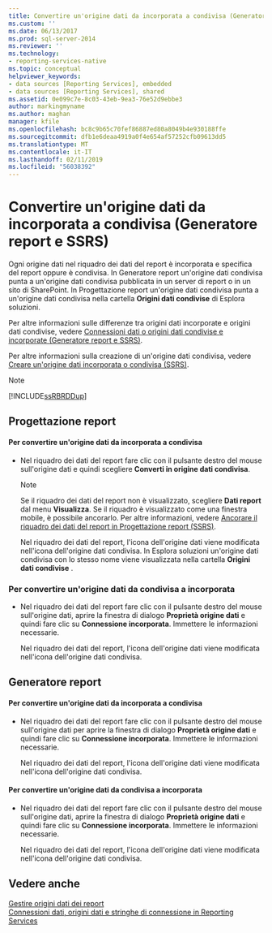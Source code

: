 ```yaml
---
title: Convertire un'origine dati da incorporata a condivisa (Generatore Report e SSRS) | Microsoft Docs
ms.custom: ''
ms.date: 06/13/2017
ms.prod: sql-server-2014
ms.reviewer: ''
ms.technology:
- reporting-services-native
ms.topic: conceptual
helpviewer_keywords:
- data sources [Reporting Services], embedded
- data sources [Reporting Services], shared
ms.assetid: 0e099c7e-8c03-43eb-9ea3-76e52d9ebbe3
author: markingmyname
ms.author: maghan
manager: kfile
ms.openlocfilehash: bc8c9b65c70fef86887ed80a8049b4e930188ffe
ms.sourcegitcommit: dfb1e6deaa4919a0f4e654af57252cfb09613dd5
ms.translationtype: MT
ms.contentlocale: it-IT
ms.lasthandoff: 02/11/2019
ms.locfileid: "56038392"
---
```

# <a name="convert-a-data-source-from-embedded-to-shared-report-builder-and-ssrs"></a>Convertire un'origine dati da incorporata a condivisa (Generatore report e SSRS)
  Ogni origine dati nel riquadro dei dati del report è incorporata e specifica del report oppure è condivisa. In Generatore report un'origine dati condivisa punta a un'origine dati condivisa pubblicata in un server di report o in un sito di SharePoint. In Progettazione report un'origine dati condivisa punta a un'origine dati condivisa nella cartella **Origini dati condivise** di Esplora soluzioni.  
  
 Per altre informazioni sulle differenze tra origini dati incorporate e origini dati condivise, vedere [Connessioni dati o origini dati condivise e incorporate &#40;Generatore report e SSRS&#41;](../embedded-and-shared-data-connections-or-data-sources-report-builder-and-ssrs.md).  
  
 Per altre informazioni sulla creazione di un'origine dati condivisa, vedere [Creare un'origine dati incorporata o condivisa &#40;SSRS&#41;](../create-an-embedded-or-shared-data-source-ssrs.md).  
  
> [!NOTE]  
>  [!INCLUDE[ssRBRDDup](../../includes/ssrbrddup-md.md)]  
  
## <a name="report-designer"></a>Progettazione report  
  
#### <a name="to-convert-a-data-source-from-embedded-to-shared"></a>Per convertire un'origine dati da incorporata a condivisa  
  
-   Nel riquadro dei dati del report fare clic con il pulsante destro del mouse sull'origine dati e quindi scegliere **Converti in origine dati condivisa**.  
  
    > [!NOTE]  
    >  Se il riquadro dei dati del report non è visualizzato, scegliere **Dati report** dal menu **Visualizza**. Se il riquadro è visualizzato come una finestra mobile, è possibile ancorarlo. Per altre informazioni, vedere [Ancorare il riquadro dei dati del report in Progettazione report &#40;SSRS&#41;](../tools/dock-the-report-data-pane-in-report-designer-ssrs.md).  
  
     Nel riquadro dei dati del report, l'icona dell'origine dati viene modificata nell'icona dell'origine dati condivisa. In Esplora soluzioni un'origine dati condivisa con lo stesso nome viene visualizzata nella cartella **Origini dati condivise** .  
  
### <a name="to-convert-a-data-source-from-shared-to-embedded"></a>Per convertire un'origine dati da condivisa a incorporata  
  
-   Nel riquadro dei dati del report fare clic con il pulsante destro del mouse sull'origine dati, aprire la finestra di dialogo **Proprietà origine dati** e quindi fare clic su **Connessione incorporata**. Immettere le informazioni necessarie.  
  
     Nel riquadro dei dati del report, l'icona dell'origine dati viene modificata nell'icona dell'origine dati condivisa.  
  
## <a name="report-builder"></a>Generatore report  
  
#### <a name="to-convert-a-data-source-from-embedded-to-shared"></a>Per convertire un'origine dati da incorporata a condivisa  
  
-   Nel riquadro dei dati del report fare clic con il pulsante destro del mouse sull'origine dati per aprire la finestra di dialogo **Proprietà origine dati** e quindi fare clic su **Connessione incorporata**. Immettere le informazioni necessarie.  
  
     Nel riquadro dei dati del report, l'icona dell'origine dati viene modificata nell'icona dell'origine dati condivisa.  
  
#### <a name="to-convert-a-data-source-from-shared-to-embedded"></a>Per convertire un'origine dati da condivisa a incorporata  
  
-   Nel riquadro dei dati del report fare clic con il pulsante destro del mouse sull'origine dati, aprire la finestra di dialogo **Proprietà origine dati** e quindi fare clic su **Connessione incorporata**. Immettere le informazioni necessarie.  
  
     Nel riquadro dei dati del report, l'icona dell'origine dati viene modificata nell'icona dell'origine dati condivisa.  
  
## <a name="see-also"></a>Vedere anche  
 [Gestire origini dati dei report](manage-report-data-sources.md)   
 [Connessioni dati, origini dati e stringhe di connessione in Reporting Services](../data-connections-data-sources-and-connection-strings-in-reporting-services.md)  
  
  
